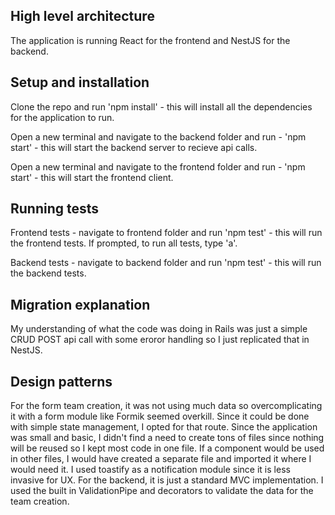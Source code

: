 ## High level architecture

The application is running React for the frontend and NestJS for the backend.

## Setup and installation

Clone the repo and run 'npm install' - this will install all the dependencies for the application to run.

Open a new terminal and navigate to the backend folder and run - 'npm start' - this will start the backend server to recieve api calls.

Open a new terminal and navigate to the frontend folder and run - 'npm start' - this will start the frontend client.

## Running tests

Frontend tests - navigate to frontend folder and run 'npm test' - this will run the frontend tests. If prompted, to run all tests, type 'a'.

Backend tests - navigate to backend folder and run 'npm test' - this will run the backend tests.

## Migration explanation

My understanding of what the code was doing in Rails was just a simple CRUD POST api call with some eroror handling so I just replicated that
in NestJS.

## Design patterns

For the form team creation, it was not using much data so overcomplicating it with a form module like Formik seemed overkill.
Since it could be done with simple state management, I opted for that route. Since the application was small and basic, I didn't
find a need to create tons of files since nothing will be reused so I kept most code in one file. If a component would be used in other files,
I would have created a separate file and imported it where I would need it. I used toastify as a notification module since it is less invasive
for UX. For the backend, it is just a standard MVC implementation. I used the built in ValidationPipe and decorators to validate the data for
the team creation.
